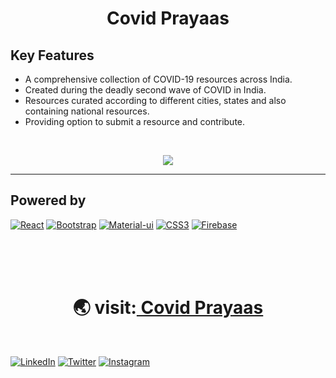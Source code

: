 

<h1 align="center">Covid Prayaas</h1>



## Key Features
* A comprehensive collection of COVID-19 resources across India.
* Created during the deadly second wave of COVID in India.
* Resources curated according to different cities, states and also containing national resources.
* Providing option to submit a resource and contribute.

<br/>

<p align="center"> <img src="https://user-images.githubusercontent.com/51415346/150989712-d48f426b-5799-44ec-9b82-6b462d1b6546.gif"> </img>  </p>

<hr/>

## Powered by

[![React](https://img.shields.io/badge/React-20232A?style=for-the-badge&logo=react&logoColor=61DAF)](#)
[![Bootstrap](https://img.shields.io/badge/Bootstrap-563D7C?style=for-the-badge&logo=bootstrap&logoColor=white)](#) 
[![Material-ui](https://img.shields.io/badge/Material--UI-20232A?style=for-the-badge&logo=material-ui&logoColor=0081CB
)](#)
[![CSS3](https://img.shields.io/badge/css3-20232A.svg?style=for-the-badge&logo=css3)](#)
[![Firebase](https://img.shields.io/badge/firebase-20232A.svg?style=for-the-badge&logo=firebase)](#)

<br/>



<br>
<br>

<!-- # Upcoming Features
- Sort and Search by category
- Add to wishlist
- Request a product
<br> -->

<div align="center"><h1>&#127759; visit:<a href="https://covidprayaas.web.app"> Covid Prayaas</a></h1>
</div>
<br>

[![LinkedIn](https://img.shields.io/static/v1.svg?label=connect&message=@ishubhamdangi&color=grey&logo=linkedin&style=flat&logoColor=white&colorA=blue)](https://www.linkedin.com/in/ishubhamdangi/) [![Twitter](https://img.shields.io/static/v1.svg?label=connect&message=@ishubhamdangi&color=grey&logo=twitter&style=flat&logoColor=white&colorA=blue)](https://twitter.com/ishubhamdangi) [![Instagram](https://img.shields.io/static/v1.svg?label=follow&message=@ishubhamdangi&color=grey&logo=instagram&style=flat&logoColor=white&colorA=blue)](https://www.instagram.com/ishubhamdangi/) 
